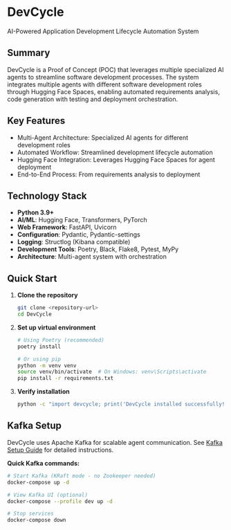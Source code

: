 # DevCycle

AI-Powered Application Development Lifecycle Automation System

## Summary

DevCycle is a Proof of Concept (POC) that leverages multiple specialized AI agents to streamline software development processes. The system integrates multiple agents with different software development roles through Hugging Face Spaces, enabling automated requirements analysis, code generation with testing and deployment orchestration.

## Key Features

- Multi-Agent Architecture: Specialized AI agents for different development roles
- Automated Workflow: Streamlined development lifecycle automation
- Hugging Face Integration: Leverages Hugging Face Spaces for agent deployment
- End-to-End Process: From requirements analysis to deployment

## Technology Stack

- **Python 3.9+**
- **AI/ML**: Hugging Face, Transformers, PyTorch
- **Web Framework**: FastAPI, Uvicorn
- **Configuration**: Pydantic, Pydantic-settings
- **Logging**: Structlog (Kibana compatible)
- **Development Tools**: Poetry, Black, Flake8, Pytest, MyPy
- **Architecture**: Multi-agent system with orchestration

## Quick Start

1. **Clone the repository**
   ```bash
   git clone <repository-url>
   cd DevCycle
   ```

2. **Set up virtual environment**
   ```bash
   # Using Poetry (recommended)
   poetry install

   # Or using pip
   python -m venv venv
   source venv/bin/activate  # On Windows: venv\Scripts\activate
   pip install -r requirements.txt
   ```

3. **Verify installation**
   ```bash
   python -c "import devcycle; print('DevCycle installed successfully!')"
   ```

## Kafka Setup

DevCycle uses Apache Kafka for scalable agent communication. See [Kafka Setup Guide](docs/kafka-setup.md) for detailed instructions.

**Quick Kafka commands:**
```bash
# Start Kafka (KRaft mode - no Zookeeper needed)
docker-compose up -d

# View Kafka UI (optional)
docker-compose --profile dev up -d

# Stop services
docker-compose down
```
